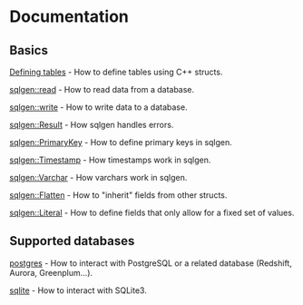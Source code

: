 # Documentation

## Basics

[Defining tables](defining_tables.md) - How to define tables using C++ structs.

[sqlgen::read](reading.md) - How to read data from a database.

[sqlgen::write](writing.md) - How to write data to a database.

[sqlgen::Result](result.md) - How sqlgen handles errors.

[sqlgen::PrimaryKey](primary_key.md) - How to define primary keys in sqlgen.

[sqlgen::Timestamp](timestamp.md) - How timestamps work in sqlgen.

[sqlgen::Varchar](varchar.md) - How varchars work in sqlgen.

[sqlgen::Flatten](flatten.md) - How to "inherit" fields from other structs.

[sqlgen::Literal](literal.md) - How to define fields that only allow for a fixed set of values.

## Supported databases

[postgres](postgres.md) - How to interact with PostgreSQL or a related database (Redshift, Aurora, Greenplum...).

[sqlite](sqlite.md) - How to interact with SQLite3. 
